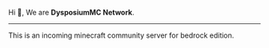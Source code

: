 Hi 👋, We are **DysposiumMC Network**.
<hr>

This is an incoming minecraft community server for bedrock edition.
